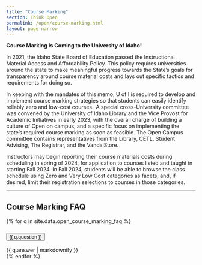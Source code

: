```yaml
---
title: "Course Marking"
section: Think Open
permalink: /open/course-marking.html
layout: page-narrow
---
```


**Course Marking is Coming to the University of Idaho!**

In 2021, the Idaho State Board of Education passed the Instructional Material Access and Affordability Policy. This policy requires universities around the state to make meaningful progress towards the State’s goals for transparency around course material costs and lays out specific tactics and requirements for doing so.

In keeping with the mandates of this memo, U of I is required to develop and implement course marking strategies so that students can easily identify reliably zero and low-cost courses.  A special cross-University committee was convened by the University of Idaho Library and the Vice Provost for Academic Initiatives in early 2023, with the overall charge of building a culture of Open on campus, and a specific focus on implementing the state’s required course marking as soon as feasible. The Open Campus committee contains representatives from the Library, CETL, Student Advising, The Registrar, and the VandalStore. 

Instructors may begin reporting their course materials costs during scheduling in spring of 2024, for application to courses listed and taught in starting Fall 2024. In Fall 2024, students will be able to browse the class schedule using Zero and Very Low Cost categories as facets, and, if desired, limit their registration selections to courses in those categories.

-------------

## Course Marking FAQ

<div class="accordion mb-3" id="accordion">
    {% for q in site.data.open_course_marking_faq %}
    <div class="accordion-item">
      <h3 class="accordion-header" id="heading{{ forloop.index }}">
        <button class="accordion-button collapsed" type="button" data-bs-toggle="collapse" data-bs-target="#collapse{{ forloop.index }}" aria-expanded="{% if include.open == true %}true{% else %}false{% endif %}" aria-controls="collapse{{ forloop.index }}">
            {{ q.question }}
        </button>
      </h3>
      <div id="collapse{{ forloop.index }}" class="accordion-collapse collapse" aria-labelledby="heading{{ forloop.index }}" data-bs-parent="#accordion{{ id }}">
        <div class="accordion-body">
            {{ q.answer | markdownify }}
        </div>
      </div>
    </div>
    {% endfor %}
</div>


